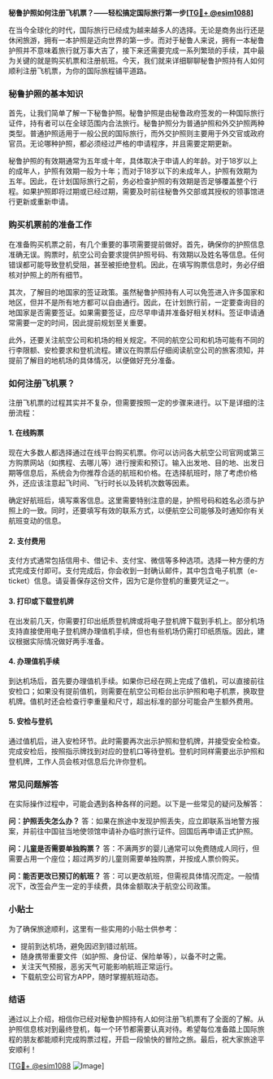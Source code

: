 **秘鲁护照如何注册飞机票？——轻松搞定国际旅行第一步[[TG💪+ @esim1088](https://t.me/s/esim1088)]**

在当今全球化的时代，国际旅行已经成为越来越多人的选择。无论是商务出行还是休闲旅游，拥有一本护照是迈向世界的第一步。而对于秘鲁人来说，拥有一本秘鲁护照并不意味着旅行就万事大吉了，接下来还需要完成一系列繁琐的手续，其中最为关键的就是购买机票和注册航班。今天，我们就来详细聊聊秘鲁护照持有人如何顺利注册飞机票，为你的国际旅程铺平道路。

### 秘鲁护照的基本知识

首先，让我们简单了解一下秘鲁护照。秘鲁护照是由秘鲁政府签发的一种国际旅行证件，持有者可以在全球范围内合法旅行。秘鲁护照分为普通护照和外交护照两种类型。普通护照适用于一般公民的国际旅行，而外交护照则主要用于外交官或政府官员。无论哪种护照，都必须经过严格的申请程序，并且需要定期更新。

秘鲁护照的有效期通常为五年或十年，具体取决于申请人的年龄。对于18岁以上的成年人，护照有效期一般为十年；而对于18岁以下的未成年人，护照有效期为五年。因此，在计划国际旅行之前，务必检查护照的有效期是否足够覆盖整个行程。如果护照即将过期或已经过期，需要及时前往秘鲁外交部或其授权的领事馆进行更新或重新申请。

### 购买机票前的准备工作

在准备购买机票之前，有几个重要的事项需要提前做好。首先，确保你的护照信息准确无误。购票时，航空公司会要求提供护照号码、有效期以及姓名等信息。任何错误都可能导致登机受阻，甚至被拒绝登机。因此，在填写购票信息时，务必仔细核对护照上的所有细节。

其次，了解目的地国家的签证政策。虽然秘鲁护照持有人可以免签进入许多国家和地区，但并不是所有地方都可以自由通行。因此，在计划旅行前，一定要查询目的地国家是否需要签证。如果需要签证，应尽早申请并准备好相关材料。签证申请通常需要一定的时间，因此提前规划至关重要。

此外，还要关注航空公司和机场的相关规定。不同的航空公司和机场可能有不同的行李限额、安检要求和登机流程。建议在购票后仔细阅读航空公司的旅客须知，并提前了解目的地机场的具体情况，以便做好充分准备。

### 如何注册飞机票？

注册飞机票的过程其实并不复杂，但需要按照一定的步骤来进行。以下是详细的注册流程：

#### 1. 在线购票

现在大多数人都选择通过在线平台购买机票。你可以访问各大航空公司官网或第三方购票网站（如携程、去哪儿等）进行搜索和预订。输入出发地、目的地、出发日期等信息后，系统会为你推荐合适的航班和价格。在选择航班时，除了考虑价格外，还应该注意起飞时间、飞行时长以及转机次数等因素。

确定好航班后，填写乘客信息。这里需要特别注意的是，护照号码和姓名必须与护照上的一致。同时，还要填写有效的联系方式，以便航空公司能够及时通知你有关航班变动的信息。

#### 2. 支付费用

支付方式通常包括信用卡、借记卡、支付宝、微信等多种选项。选择一种方便的方式完成支付即可。支付完成后，你会收到一封确认邮件，其中包含电子机票（e-ticket）信息。请妥善保存这份文件，因为它是你登机的重要凭证之一。

#### 3. 打印或下载登机牌

在出发前几天，你需要打印出纸质登机牌或将电子登机牌下载到手机上。部分机场支持直接使用电子登机牌办理值机手续，但也有些机场仍需打印纸质版。因此，建议根据实际情况做好两手准备。

#### 4. 办理值机手续

到达机场后，首先要办理值机手续。如果你已经在网上完成了值机，可以直接前往安检口；如果没有提前值机，则需要在航空公司柜台出示护照和电子机票，换取登机牌。值机时还会检查行李重量和尺寸，超出标准的部分可能会产生额外费用。

#### 5. 安检与登机

通过值机后，进入安检环节。此时需要再次出示护照和登机牌，并接受安全检查。完成安检后，按照指示牌找到对应的登机口等待登机。登机时同样需要出示护照和登机牌，工作人员会核对信息后允许你登机。

### 常见问题解答

在实际操作过程中，可能会遇到各种各样的问题。以下是一些常见的疑问及解答：

**问：护照丢失怎么办？**
答：如果在旅途中发现护照丢失，应立即联系当地警方报案，并前往中国驻当地使领馆申请补办临时旅行证件。回国后再申请正式护照。

**问：儿童是否需要单独购票？**
答：不满两岁的婴儿通常可以免费随成人同行，但需要占用一个座位；超过两岁的儿童则需要单独购票，并按成人票价购买。

**问：能否更改已预订的航班？**
答：可以更改航班，但需视具体情况而定。一般情况下，改签会产生一定的手续费，具体金额取决于航空公司政策。

### 小贴士

为了确保旅途顺利，这里有一些实用的小贴士供参考：
- 提前到达机场，避免因迟到错过航班。
- 随身携带重要文件（如护照、身份证、保险单等），以备不时之需。
- 关注天气预报，恶劣天气可能影响航班正常运行。
- 下载航空公司官方APP，随时掌握航班动态。

### 结语

通过以上介绍，相信你已经对秘鲁护照持有人如何注册飞机票有了全面的了解。从护照信息核对到最终登机，每一个环节都需要认真对待。希望每位准备踏上国际旅程的朋友都能顺利完成购票过程，开启一段愉快的冒险之旅。最后，祝大家旅途平安顺利！

[[TG💪+ @esim1088](https://t.me/s/esim1088) ![Image](https://i.postimg.cc/4NQfJmqS/Snipaste-2025-05-13-00-14-12.png)]